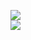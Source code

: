 [![](https://img.shields.io/badge/Made%20With-Github%20Spray-lightgrey.svg?style=for-the-badge&logo=github)](https://github.com/Annihil/github-spray#20950)  
[![](https://i.imgur.com/2DrTn0Z.gif)](https://github.com/Annihil/github-spray)